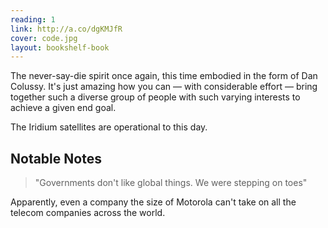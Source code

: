 ```yaml
---
reading: 1
link: http://a.co/dgKMJfR
cover: code.jpg
layout: bookshelf-book
---
```

The never-say-die spirit once again, this time embodied in the form of Dan Colussy. It's just amazing how you can &mdash; with considerable effort &mdash; bring together such a diverse group of people with such varying interests to achieve a given end goal. 

The Iridium satellites are operational to this day.

## Notable Notes

> "Governments don't like global things. We were stepping on toes"

Apparently, even a company the size of Motorola can't take on all the telecom companies across the world.
